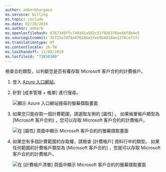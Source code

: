 ```yaml
---
author: amberbhargava
ms.service: billing
ms.topic: include
ms.date: 02/28/2019
ms.author: amberb
ms.openlocfilehash: 8767340ffc749381a932c51f926376be66f8b4e5
ms.sourcegitcommit: 35715a7df8e476286e3fee954818ae1278cef1fc
ms.translationtype: HT
ms.contentlocale: zh-TW
ms.lasthandoff: 11/08/2019
ms.locfileid: "73850300"
---
```

檢查合約類型，以判斷您是否有權存取 Microsoft 客戶合約的計費帳戶。
 
1. 登入 [Azure 入口網站](https://portal.azure.com)。
 
2. 針對 [成本管理 + 帳單]  進行搜尋。
 
   ![顯示 Azure 入口網站搜尋的螢幕擷取畫面](./media/billing-check-mca/billing-search-cost-management-billing.png)
 
3. 如果您只能存取一個計費範圍，請選取左側的 [屬性]  。 如果帳單帳戶類型為 [Microsoft 客戶合約]  ，您可以存取 Microsoft 客戶合約的計費帳戶。
 
    ![在 [屬性] 頁面中顯示 Microsoft 客戶合約的螢幕擷取畫面](./media/billing-check-mca/billing-mca-property.png)
 
4. 如果您有多個計費範圍的存取權，請檢查 [計費帳戶] 資料行中的類型。 如果任何範圍的計費帳戶類型為 [Microsoft 客戶合約]  ，您就可以存取 Microsoft 客戶合約的計費帳戶。
 
    ![在 [計費帳戶清單] 頁面中顯示 Microsoft 客戶合約的螢幕擷取畫面](./media/billing-check-mca/billing-mca-in-the-list.png)
 
